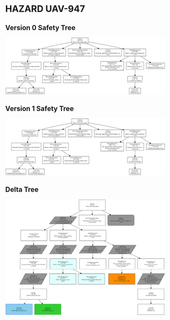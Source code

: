 # HAZARD UAV-947

## Version 0 Safety Tree 
![SAFA Approach](/V0_Tree_images/UAV-947_SafetyTree.png)

## Version 1 Safety Tree 
![SAFA Approach](/V1_Tree_images/UAV-947_SafetyTree.png)

## Delta Tree
![SAFA Approach](/DeltaTree_png/UAV-947_Delta_SafetyTree.png)

